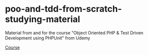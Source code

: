 # poo-and-tdd-from-scratch-studying-material
Material from and for the course "Object Oriented PHP &amp; Test Driven Development using PHPUnit" from Udemy

[Course](https://www.udemy.com/course/object-oriented-php-tdd-with-phpunit-from-scratch)